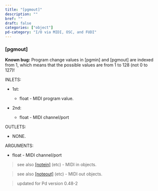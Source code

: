 ```yaml
---
title: "[pgmout]"
description: ""
bref: ""
draft: false
categories: ["object"]
pd-category: "I/O via MIDI, OSC, and FUDI"
---
```


### [pgmout]

**Known bug:** Program change values in [pgmin] and [pgmout] are indexed from 1, which means that the possible values are from 1 to 128 (not 0 to 127)!

INLETS:

- 1st: 
 
  - float - MIDI program value.
  
- 2nd: 

  - float - MIDI channel/port

OUTLETS:
  
- NONE.
  
ARGUMENTS:

- float - MIDI channel/port


> see also [[notein]](../notein) (etc) - MIDI in objects.

> see also [[noteout]](../noteout) (etc) - MIDI out objects.

> updated for Pd version 0.48-2
 
